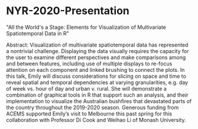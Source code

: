 # NYR-2020-Presentation

"All the World's a Stage: Elements for Visualization of Multivariate Spatiotemporal Data in R"

Abstract: Visualization of multivariate spatiotemporal data has represented a nontrivial challenge. Displaying the data visually requires the capacity for the user to examine different perspectives and make comparisons among and between features, including use of multiple displays to re-focus attention on each component and linked brushing to connect the plots. In this talk, Emily will discuss considerations for slicing on space and time to reveal spatial and temporal dependencies at varying granularities, e.g. day of week vs. hour of day and urban v. rural. She will demonstrate a combination of graphical tools in R that support such an analysis, and their implementation to visualize the Australian bushfires that devastated parts of the country throughout the 2019-2020 season. Generous funding from ACEMS supported Emily’s visit to Melbourne this past spring for this collaboration with Professor Di Cook and Weihao Li of Monash University.
